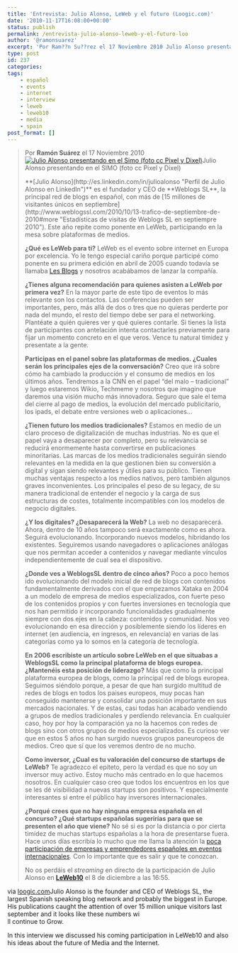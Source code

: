 ```yaml
---
title: 'Entrevista: Julio Alonso, LeWeb y el futuro (Loogic.com)'
date: '2010-11-17T16:08:00+00:00'
status: publish
permalink: /entrevista-julio-alonso-leweb-y-el-futuro-loo
author: '@ramonsuarez'
excerpt: 'Por Ram??n Su??rez el 17 Noviembre 2010 Julio Alonso presentando en el SIMO (foto cc Pixel y Dixel) Julio Alonso es el fundador y CEO de Weblogs SL, la principal red de blogs en espa??ol, con m??s de 15 millones de visitantes ??nicos en septiembre...'
type: post
id: 237
categories:
tags:
    - español
    - events
    - internet
    - interview
    - leweb
    - leweb10
    - media
    - spain
post_format: []
---
```

> <span style="float:left;">Por **Ramón Suárez** el 17 Noviembre 2010</span>[<span><span style="cursor:pointer;"><span> </span></span><span> </span><span></span></span>](http://www.facebook.com/sharer.php?u=http%3A%2F%2Floogic.com%2Fentrevista-julio-alonso-leweb-y-el-futuro%2F&t=Entrevista%3A%20Julio%20Alonso%2C%20LeWeb%20y%20el%20futuro%20Loogic.com&src=sp)
> 
> [![Julio Alonso presentando en el Simo (foto cc Pixel y Dixel)](http://loogic.com/files/2010/11/Julio-Alonso-Simo-Foto-cc-Pixel-y-Dixel.jpg)](http://www.flickr.com/photos/pixelydixel/3949202526/ "Julio Alonso en el SIMO por Pixel y Dixel")Julio Alonso presentando en el SIMO (foto cc Pixel y Dixel)
> 
> </div>**[Julio Alonso](http://es.linkedin.com/in/julioalonso "Perfil de Julio Alonso en LinkedIn")** es el fundador y CEO de **Weblogs SL**, la principal red de blogs en español, con más de [15 millones de visitantes únicos en septiembre](http://www.weblogssl.com/2010/10/13-trafico-de-septiembre-de-2010#more "Estadísticas de visitas de Weblogs SL en septiempre 2010"). Este año repite como ponente en LeWeb, participando en la mesa sobre plataformas de medios.
> 
> **¿Qué es LeWeb para ti?**  LeWeb es el evento sobre internet en Europa por excelencia. Yo le tengo especial cariño porque participé como ponente en su primera edición en abril de 2005 cuando todavía se llamaba [Les Blogs](http://www.merodeando.com/2005/04/28-les-blogs-sesion-sobre-nanopublishing "Julio Alonso Merodeando en Les Blogs") y nosotros acabábamos de lanzar la compañía.
> 
> **¿Tienes alguna recomendación para quienes asisten a LeWeb por primera vez?**  En la mayor parte de este tipo de eventos lo más relevante son los contactos. Las conferencias pueden ser importantes, pero, más allá de dos o tres que no quieras perderte por nada del mundo, el resto del tiempo debe ser para el networking. Plantéate a quién quieres ver y qué quieres contarle. Si tienes la lista de participantes con antelación intenta contactarles previamente para fijar un momento concreto en el que veros. Vence tu natural timidez y presentate a la gente.
> 
> **Participas en el panel sobre las plataformas de medios. ¿Cuales serán los principales ejes de la conversación?**  Creo que irá sobre cómo ha cambiado la producción y el consumo de medios en los últimos años. Tendremos a la CNN en el papel “del malo – tradicional” y luego estaremos Wikio, Techmeme y nosotros que imagino que daremos una visión mucho más innovadora. Seguro que sale el tema del cierre al pago de medios, la evolución del mercado publicitario, los ipads, el debate entre versiones web o aplicaciones…
> 
> **¿Tienen futuro los medios tradicionales?**  Estamos en medio de un claro proceso de digitalización de muchas industrias. No es que el papel vaya a desaparecer por completo, pero su relevancia se reducirá enormemente hasta convertirse en publicaciones minoritarias. Las marcas de los medios tradicionales seguirán siendo relevantes en la medida en la que gestionen bien su conversión a digital y sigan siendo relevantes y útiles para su público. Tienen muchas ventajas respecto a los medios nativos, pero también algunos graves inconvenientes. Los principales el peso de su legacy, de su manera tradicional de entender el negocio y la carga de sus estructuras de costes, totalmente incompatibles con los modelos de negocio digitales.
> 
> **¿Y los digitales? ¿Desaparecerá la Web?**  La web no desaparecerá. Ahora, dentro de 10 años tampoco será exactamente como es ahora. Seguirá evolucionando. Incorporando nuevos modelos, hibridando los existentes. Seguiremos usando navegadores o aplicaciones análogas que nos permitan acceder a contenidos y navegar mediante vínculos independientemente de cual sea el dispositivo.
> 
> **¿Donde ves a WeblogsSL dentro de cinco años?**  Poco a poco hemos ido evolucionando del modelo inicial de red de blogs con contenidos fundamentalmente derivados con el que empezamos Xataka en 2004 a un modelo de empresa de medios especializados, con fuerte peso de los contenidos propios y con fuertes inversiones en tecnología que nos han permitido ir incorporando funcionalidades gradualmente siempre con dos ejes en la cabeza: contenidos y comunidad. Nos veo evolucionando en esa dirección y posiblemente siendo los líderes en internet (en audiencia, en ingresos, en relevancia) en varias de las categorías como ya lo somos en la categoría de tecnología.
> 
> **En 2006 escribiste un artículo sobre LeWeb en el que situabas a WeblogsSL como la principal plataforma de blogs europea. ¿Mantenéis esta posición de liderazgo?**  Más que como la principal plataforma europea de blogs, como la principal red de blogs europea. Seguimos siéndolo porque, a pesar de que han surgido multitud de redes de blogs en todos los paises europeos, muy pocas han conseguido mantenerse y consolidar una posición importante en sus mercados nacionales. Y de estas, casi todas han acabado vendiendo a grupos de medios tradicionales y perdiendo relevancia. En cualquier caso, hoy por hoy la comparación ya no la hacemos con redes de blogs sino con otros grupos de medios especializados. Es curioso ver que en estos 5 años no han surgido nuevos grupos paneuropeos de medios. Creo que sí que los veremos dentro de no mucho.
> 
> **Como inversor, ¿Cual es tu valoración del concurso de startups de LeWeb?**  Te agradezco el epíteto, pero la verdad es que no soy un inversor muy activo. Estoy mucho más centrado en lo que hacemos nosotros. En cualquier caso creo que todos los encuentros en los que se les dé visibilidad a nuevas startups son positivos. Y especialmente interesantes si entre el público hay inversores internacionales.
> 
> **¿Porqué crees que no hay ninguna empresa española en el concurso? ¿Qué startups españolas sugerirías para que se presenten el año que viene?**  No sé si es por la distancia o por cierta timidez de muchas startups españolas a la hora de presentarse fuera. Hace unos días escribía lo mucho que me llama la atención la [poca participación de empresas y emprendedores españoles en eventos internacionales](http://www.merodeando.com/2010/11/14-espanoles-emprendedores-por-el-mundo "Españoles emprendedores por el mundo"). Con lo importante que es salir y que te conozcan.
> 
> No os perdáis el *streaming* en directo de la participación de Julio Alonso en **[LeWeb10](http://bit.ly/bfn5EV "Apuntate a LeWeb10")** el 8 de diciembre a las 16:55.
> 
> </div>

via [loogic.com](http://loogic.com/entrevista-julio-alonso-leweb-y-el-futuro/)</div>Julio Alonso is the founder and CEO of Weblogs SL, the largest Spanish speaking blog network and probably the biggest in Europe. His publications caught the attention of over 15 million unique visitors last september and it looks like these numbers wi  
ll continue to Grow.

In this interview we discussed his coming participation in LeWeb10 and also his ideas about the future of Media and the Internet.

</div>